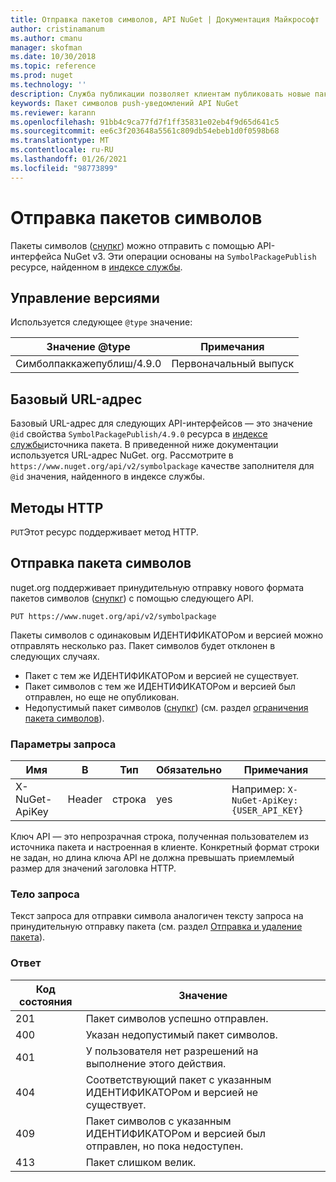```yaml
---
title: Отправка пакетов символов, API NuGet | Документация Майкрософт
author: cristinamanum
ms.author: cmanu
manager: skofman
ms.date: 10/30/2018
ms.topic: reference
ms.prod: nuget
ms.technology: ''
description: Служба публикации позволяет клиентам публиковать новые пакеты символов.
keywords: Пакет символов push-уведомлений API NuGet
ms.reviewer: karann
ms.openlocfilehash: 91bb4c9ca77fd7f1ff35831e02eb4f9d65d641c5
ms.sourcegitcommit: ee6c3f203648a5561c809db54ebeb1d0f0598b68
ms.translationtype: MT
ms.contentlocale: ru-RU
ms.lasthandoff: 01/26/2021
ms.locfileid: "98773899"
---
```

# <a name="push-symbol-packages"></a>Отправка пакетов символов

Пакеты символов ([снупкг](../create-packages/Symbol-Packages-snupkg.md)) можно отправить с помощью API-интерфейса NuGet v3.
Эти операции основаны на `SymbolPackagePublish` ресурсе, найденном в [индексе службы](service-index.md).

## <a name="versioning"></a>Управление версиями

Используется следующее `@type` значение:

Значение @type                 | Примечания
--------------------        | -----
Симболпаккажепублиш/4.9.0  | Первоначальный выпуск

## <a name="base-url"></a>Базовый URL-адрес

Базовый URL-адрес для следующих API-интерфейсов — это значение `@id` свойства `SymbolPackagePublish/4.9.0` ресурса в [индексе службы](service-index.md)источника пакета. В приведенной ниже документации используется URL-адрес NuGet. org. Рассмотрите в `https://www.nuget.org/api/v2/symbolpackage` качестве заполнителя для `@id` значения, найденного в индексе службы.

## <a name="http-methods"></a>Методы HTTP

`PUT`Этот ресурс поддерживает метод HTTP. 

## <a name="push-a-symbol-package"></a>Отправка пакета символов

nuget.org поддерживает принудительную отправку нового формата пакетов символов ([снупкг](../create-packages/Symbol-Packages-snupkg.md)) с помощью следующего API. 

```
PUT https://www.nuget.org/api/v2/symbolpackage
```

Пакеты символов с одинаковым ИДЕНТИФИКАТОРом и версией можно отправлять несколько раз. Пакет символов будет отклонен в следующих случаях.
- Пакет с тем же ИДЕНТИФИКАТОРом и версией не существует.
- Пакет символов с тем же ИДЕНТИФИКАТОРом и версией был отправлен, но еще не опубликован.
- Недопустимый пакет символов ([снупкг](../create-packages/Symbol-Packages-snupkg.md)) (см. раздел [ограничения пакета символов](../create-packages/Symbol-Packages-snupkg.md)).

### <a name="request-parameters"></a>Параметры запроса

Имя           | В     | Тип   | Обязательно | Примечания
-------------- | ------ | ------ | -------- | -----
X-NuGet-ApiKey | Header | строка | yes      | Например: `X-NuGet-ApiKey: {USER_API_KEY}`

Ключ API — это непрозрачная строка, полученная пользователем из источника пакета и настроенная в клиенте. Конкретный формат строки не задан, но длина ключа API не должна превышать приемлемый размер для значений заголовка HTTP.

### <a name="request-body"></a>Тело запроса

Текст запроса для отправки символа аналогичен тексту запроса на принудительную отправку пакета (см. раздел [Отправка и удаление пакета](package-publish-resource.md)). 

### <a name="response"></a>Ответ

Код состояния | Значение
----------- | -------
201         | Пакет символов успешно отправлен.
400         | Указан недопустимый пакет символов.
401         | У пользователя нет разрешений на выполнение этого действия.
404         | Соответствующий пакет с указанным ИДЕНТИФИКАТОРом и версией не существует.
409         | Пакет символов с указанным ИДЕНТИФИКАТОРом и версией был отправлен, но пока недоступен.
413         | Пакет слишком велик.

